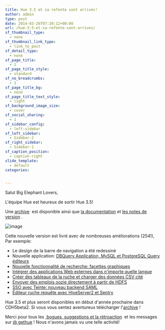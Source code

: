 ```yaml
---
title: Hue 3.5 et sa refonte sont arrivés!
author: admin
type: post
date: 2014-03-26T07:20:12+00:00
url: /hue-3-5-et-sa-refonte-sont-arrives/
sf_thumbnail_type:
  - none
sf_thumbnail_link_type:
  - link_to_post
sf_detail_type:
  - none
sf_page_title:
  - 1
sf_page_title_style:
  - standard
sf_no_breadcrumbs:
  - 1
sf_page_title_bg:
  - none
sf_page_title_text_style:
  - light
sf_background_image_size:
  - cover
sf_social_sharing:
  - 1
sf_sidebar_config:
  - left-sidebar
sf_left_sidebar:
  - Sidebar-2
sf_right_sidebar:
  - Sidebar-1
sf_caption_position:
  - caption-right
slide_template:
  - default
categories:


---
```

Salut Big Elephant Lovers,

<span>L'équipe Hue est heureux de sortir Hue 3.5!</span>

<span>Une </span>[archive][1]<span>  est disponible ainsi que </span>[la documentation][2]<span> et </span>[les notes de version][3]<span> .</span>

![image][4]

<span>Cette nouvelle version est livré avec de nombreuses améliorations (254!), Par exemple:</span>

<div>
  <ul>
    <li>
      <span>Le design de la barre de navigation a été redessiné</span>
    </li>
    <li>
      Nouvelle application: <a href="http://gethue.tumblr.com/post/66661074125/dbquery-app-mysql-and-postgresql-query-editors">DBQuery Application, MySQL et PostgreSQL Query éditeurs</a>
    </li>
    <li>
      <a href="http://gethue.tumblr.com/post/66351828212/new-search-feature-graphical-facets">Nouvelle fonctionnalité de recherche: facettes graphiques</a>
    </li>
    <li>
      <a href="http://gethue.tumblr.com/post/66367939672/integrate-external-web-applications-in-any-language">Intégrer des applications Web externes dans n'importe quelle langue</a>
    </li>
    <li>
      <a href="http://gethue.tumblr.com/post/68282571607/hadoop-tutorial-create-hive-tables-and-load-quoted-csv">Créer des tableaux de la ruche et charger des données CSV cité</a>
    </li>
    <li>
      <a href="http://gethue.tumblr.com/post/68781982681/hadoop-tutorial-submit-any-oozie-jobs-directly-from">Envoyer des emplois oozie directement à partir de HDFS</a>
    </li>
    <li>
      <a href="http://gethue.tumblr.com/post/62273866476/sso-with-hue-new-saml-backend">SSO avec Teinte: nouveau backend SAML</a>
    </li>
    <li>
      <a href="http://gethue.tumblr.com/post/64916325309/hadoop-tutorial-hive-query-editor-with-hiveserver2-and">Éditeur ruche requête avec HiveServer2 et Sentry</a>
    </li>
  </ul>
</div>

<span><span>Hue 3.5 et plus seront disponibles en début d'année prochaine dans CDH5beta2. </span><span>Si vous vous sentez aventureux télécharger l'</span></span>[archive][1]<span> !</span>

Merci pour tous les [ bogues, suggestions et la rétroaction][5]<span>  et les messages sur </span>[@ gethue][6]<span><span> ! </span><span>Nous n'avons jamais vu une telle activité!</span></span>

 [1]: https://cdn.gethue.com/downloads/releases/3.5.0/hue-3.5.0.tgz
 [2]: http://cloudera.github.io/hue/docs-3.5.0/index.html
 [3]: http://cloudera.github.io/hue/docs-3.5.0/release-notes/release-notes-3.5.0.html
 [4]: https://dl.dropboxusercontent.com/u/19819437/hue-3.5.png
 [5]: http://groups.google.com/a/cloudera.org/group/hue-user
 [6]: https://twitter.com/gethue
